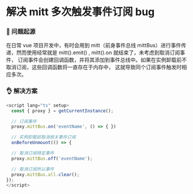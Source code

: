 # 解决 mitt 多次触发事件订阅 bug

### 💬 问题起源

在日常 vue 项目开发中，有时会用到 mitt（前身事件总线 mittBus）进行事件传递，然而使用经常就是 mitt().emit() , mitt().on 就结束了，未考虑到取消订阅事件， 订阅事件会创建回调函数，并将其添加到事件总线中。如果在实例卸载前不取消订阅，这些回调函数将一直存在于内存中， 这就导致同个订阅事件触发时相应多次。

### 👌 解决方案

```javascript
<script lang="ts" setup>
  const { proxy } = getCurrentInstance();

  // 订阅事件
  proxy.mittBus.on('eventName', () => { })

  // 实例卸载前取消相关事件订阅
  onBeforeUnmount(() => {

  // 取消订阅特定事件
  proxy.mittBus.off('eventName');

  // 取消订阅所以事件
  proxy.mittBus.all.clear();
});
</script>
```
